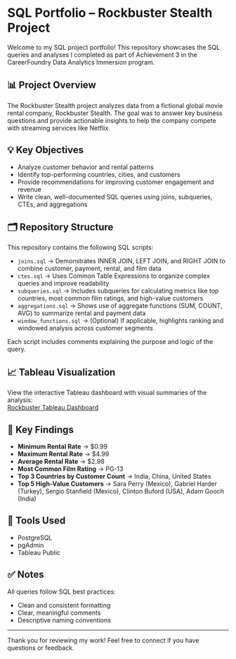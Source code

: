 # SQL Portfolio – Rockbuster Stealth Project

Welcome to my SQL project portfolio! This repository showcases the SQL queries and analyses I completed as part of Achievement 3 in the CareerFoundry Data Analytics Immersion program.

## 📊 Project Overview

The Rockbuster Stealth project analyzes data from a fictional global movie rental company, Rockbuster Stealth. The goal was to answer key business questions and provide actionable insights to help the company compete with streaming services like Netflix.

## 💡 Key Objectives

- Analyze customer behavior and rental patterns  
- Identify top-performing countries, cities, and customers  
- Provide recommendations for improving customer engagement and revenue  
- Write clean, well-documented SQL queries using joins, subqueries, CTEs, and aggregations

## 🗂 Repository Structure

This repository contains the following SQL scripts:

- `joins.sql` → Demonstrates INNER JOIN, LEFT JOIN, and RIGHT JOIN to combine customer, payment, rental, and film data  
- `ctes.sql` → Uses Common Table Expressions to organize complex queries and improve readability  
- `subqueries.sql` → Includes subqueries for calculating metrics like top countries, most common film ratings, and high-value customers  
- `aggregations.sql` → Shows use of aggregate functions (SUM, COUNT, AVG) to summarize rental and payment data  
- `window_functions.sql` → (Optional) If applicable, highlights ranking and windowed analysis across customer segments

Each script includes comments explaining the purpose and logic of the query.

## 📈 Tableau Visualization

View the interactive Tableau dashboard with visual summaries of the analysis:  
[Rockbuster Tableau Dashboard](https://public.tableau.com/app/profile/rhys.ingalls/viz/RockbusterPresentation_17457758804280/Sheet1?publish=yes)

## 📑 Key Findings

- **Minimum Rental Rate** → $0.99  
- **Maximum Rental Rate** → $4.99  
- **Average Rental Rate** → $2.98  
- **Most Common Film Rating** → PG-13  
- **Top 3 Countries by Customer Count** → India, China, United States  
- **Top 5 High-Value Customers** → Sara Perry (Mexico), Gabriel Harder (Turkey), Sergio Stanfield (Mexico), Clinton Buford (USA), Adam Gooch (India)

## 🔧 Tools Used

- PostgreSQL  
- pgAdmin  
- Tableau Public

## ✅ Notes

All queries follow SQL best practices:
- Clean and consistent formatting  
- Clear, meaningful comments  
- Descriptive naming conventions

---

Thank you for reviewing my work! Feel free to connect if you have questions or feedback.
